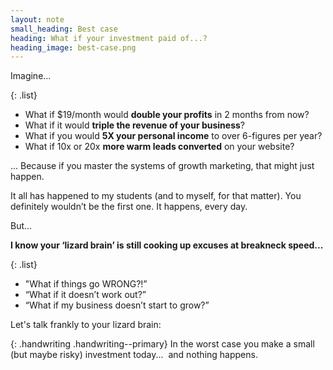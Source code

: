 ```yaml
---
layout: note
small_heading: Best case
heading: What if your investment paid of...?
heading_image: best-case.png
---
```


Imagine...

{: .list}
- What if $19/month would <b>double your profits</b> in 2 months from now?
- What if it would <b>triple the revenue of your business</b>?
- What if you would <b>5X your personal income</b> to over 6-figures per year?
- What if 10x or 20x <b>more warm leads converted</b> on your website?

... Because if you master the systems of growth marketing, that might just happen.

It all has happened to my students (and to myself, for that matter). You definitely wouldn’t be the first one. It happens, every day.

But...

<b>I know your ‘lizard brain’ is still cooking up excuses at breakneck speed...</b>

{: .list}
- "What if things go WRONG?!”
- “What if it doesn’t work out?”
- “What if my business doesn’t start to grow?”

Let's talk frankly to your lizard brain:

{: .handwriting .handwriting--primary}
In the worst case you make a small (but maybe risky) investment today...   and nothing happens.
